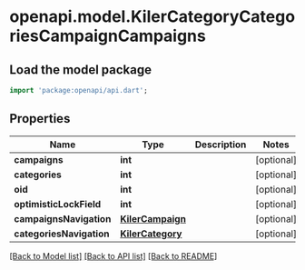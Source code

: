 # openapi.model.KilerCategoryCategoriesCampaignCampaigns

## Load the model package
```dart
import 'package:openapi/api.dart';
```

## Properties
Name | Type | Description | Notes
------------ | ------------- | ------------- | -------------
**campaigns** | **int** |  | [optional] 
**categories** | **int** |  | [optional] 
**oid** | **int** |  | [optional] 
**optimisticLockField** | **int** |  | [optional] 
**campaignsNavigation** | [**KilerCampaign**](KilerCampaign.md) |  | [optional] 
**categoriesNavigation** | [**KilerCategory**](KilerCategory.md) |  | [optional] 

[[Back to Model list]](../README.md#documentation-for-models) [[Back to API list]](../README.md#documentation-for-api-endpoints) [[Back to README]](../README.md)


